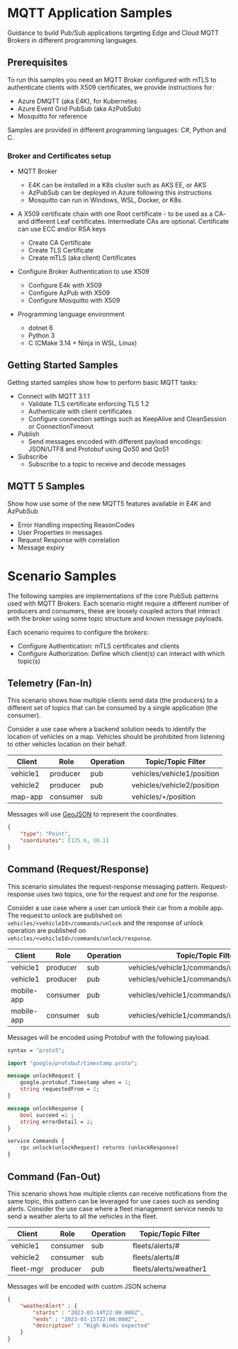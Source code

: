 # MQTT Application Samples

Guidance to build Pub/Sub applications targeting Edge and Cloud MQTT Brokers in different programming languages.

## Prerequisites

To run this samples you need an MQTT Broker configured with mTLS to authenticate clients with X509 certificates, we provide instructions for:

- Azure DMQTT (aka E4K), for Kubernetes
- Azure Event Grid PubSub (aka AzPubSub)
- Mosquitto for reference

Samples are provided in different programming languages: C#, Python and C.

### Broker and Certificates setup

- MQTT Broker
  - E4K can be installed in a K8s cluster such as AKS EE, or AKS
  - AzPubSub can be deployed in Azure following this instructions
  - Mosquitto can run in Windows, WSL, Docker, or K8s

- A X509 certificate chain with one Root certificate - to be used as a CA- and different Leaf certificates. Intermediate CAs are optional. Certificate can use ECC and/or RSA keys
  - Create CA Certificate
  - Create TLS Certificate
  - Create mTLS (aka client) Certificates

- Configure Broker Authentication to use X509
  - Configure E4k with X509 
  - Configure AzPub with X509
  - Configure Mosquitto with X509

- Programming language environment
  - dotnet 6
  - Python 3
  - C (CMake 3.14 + Ninja in WSL, Linux)


## Getting Started Samples

Getting started samples show how to perform basic MQTT tasks:

- Connect with MQTT 3.1.1
  - Validate TLS certificate enforcing TLS 1.2
  - Authenticate with client certificates
  - Configure connection settings such as KeepAlive and CleanSession or ConnectionTimeout
- Publish 
  - Send messages encoded with different payload encodings: JSON/UTF8 and Protobuf using QoS0 and QoS1
- Subscribe
  - Subscribe to a topic to receive and decode messages
 
## MQTT 5 Samples

Show how use some of the new MQTT5 features available in E4K and AzPubSub

- Error Handling inspecting ReasonCodes
- User Properties in messages 
- Request Response with correlation
- Message expiry

# Scenario Samples

The following samples are implementations of the core PubSub patterns used with MQTT Brokers. Each scenario might require a different number of producers and consumers, these are loosely coupled actors that interact with the broker using some topic structure and known message payloads.

Each scenario requires to configure the brokers:

- Configure Authentication: mTLS certificates and clients
- Configure Authorization: Define which client(s) can interact with which topic(s)

## Telemetry (Fan-In)

This scenario shows how multiple clients send data (the producers) to a different set of topics that can be consumed by a single application (the consumer).

Consider a use case where a backend solution needs to identify the location of vehicles on a map. Vehicles should be prohibited from listening to other vehicles location on their behalf.

|Client|Role|Operation|Topic/Topic Filter|
|------|----|---------|------------------|
|vehicle1|producer|pub|vehicles/vehicle1/position|
|vehicle2|producer|pub|vehicles/vehicle2/position|
|map-app|consumer|sub|vehicles/+/position|

Messages will use [GeoJSON](https://geojson.org) to represent the coordinates.

```json
{
    "type": "Point",
    "coordinates": [125.6, 10.1]
}
```

##  Command (Request/Response)

This scenario simulates the request-response messaging pattern. Request-response uses two topics, one for the request and one for the response.

Consider a use case where a user can unlock their car from a mobile app. The request to unlock are published on `vehicles/<vehicleId>/commands/unlock` and the response of unlock operation are published on `vehicles/<vehicleId>/commands/unlock/response`.

|Client|Role|Operation|Topic/Topic Filter|
|------|----|---------|------------------|
|vehicle1|producer|sub|vehicles/vehicle1/commands/unlock|
|vehicle1|producer|pub|vehicles/vehicle1/commands/unlock/response|
|mobile-app|consumer|pub|vehicles/vehicle1/commands/unlock|
|mobile-app|consumer|sub|vehicles/vehicle1/commands/unlock/response|

Messages will be encoded using Protobuf with the following payload.

```proto
syntax = "proto3";

import "google/protobuf/timestamp.proto";

message unlockRequest {
    google.protobuf.Timestamp when = 1;
    string requestedFrom = 2;
}

message unlockResponse {
    bool succeed =1 ;
    string errorDetail = 2;
}

service Commands {
	rpc unlock(unlockRequest) returns (unlockResponse)
}
```

## Command (Fan-Out)

This scenario shows how multiple clients can receive notifications from the same topic, this pattern can be leveraged for use cases such as sending alerts. Consider the use case where a fleet management service needs to send a weather alerts to all the vehicles in the fleet.

|Client|Role|Operation|Topic/Topic Filter|
|------|----|---------|------------------|
|vehicle1|consumer|sub|fleets/alerts/#|
|vehicle2|consumer|sub|fleets/alerts/#|
|fleet-mgr|producer|pub|fleets/alerts/weather1|

Messages will be encoded with custom JSON schema

```json
{
    "weatherAlert" : {
        "starts" : "2023-03-14T22:00:000Z",
        "ends" : "2023-03-15T22:00:000Z",
        "description" : "High Winds expected"
    }
}
```
